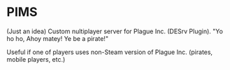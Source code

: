 # PIMS
(Just an idea) Custom nultiplayer server for Plague Inc. (DESrv Plugin). "Yo ho ho, Ahoy matey! Ye be a pirate!"

Useful if one of players uses non-Steam version of Plague Inc. (pirates, mobile players, etc.)

